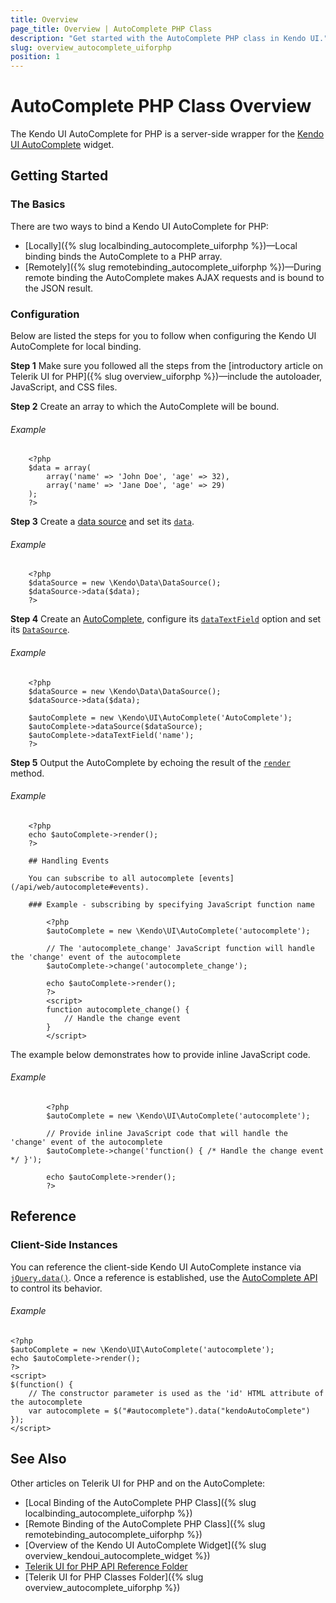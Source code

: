 ```yaml
---
title: Overview
page_title: Overview | AutoComplete PHP Class
description: "Get started with the AutoComplete PHP class in Kendo UI."
slug: overview_autocomplete_uiforphp
position: 1
---
```


# AutoComplete PHP Class Overview

The Kendo UI AutoComplete for PHP is a server-side wrapper for the [Kendo UI AutoComplete](/api/javascript/ui/autocomplete) widget.

## Getting Started

### The Basics

There are two ways to bind a Kendo UI AutoComplete for PHP:

* [Locally]({% slug localbinding_autocomplete_uiforphp %})&mdash;Local binding binds the AutoComplete to a PHP array.
* [Remotely]({% slug remotebinding_autocomplete_uiforphp %})&mdash;During remote binding the AutoComplete makes AJAX requests and is bound to the JSON result.

### Configuration

Below are listed the steps for you to follow when configuring the Kendo UI AutoComplete for local binding.

**Step 1** Make sure you followed all the steps from the [introductory article on Telerik UI for PHP]({% slug overview_uiforphp %})&mdash;include the autoloader, JavaScript, and CSS files.

**Step 2** Create an array to which the AutoComplete will be bound.

###### Example

        <?php
        $data = array(
            array('name' => 'John Doe', 'age' => 32),
            array('name' => 'Jane Doe', 'age' => 29)
        );
        ?>

**Step 3** Create a [data source](/api/php/Kendo/Data/DataSource) and set its [`data`](/api/php/Kendo/Data/DataSource#data).

###### Example

        <?php
        $dataSource = new \Kendo\Data\DataSource();
        $dataSource->data($data);
        ?>

**Step 4** Create an [AutoComplete](/api/php/Kendo/UI/AutoComplete), configure its [`dataTextField`](/api/php/Kendo/UI/AutoComplete#datatextfield) option and set its [`DataSource`](/api/php/Kendo/UI/AutoComplete#datasource).

###### Example

        <?php
        $dataSource = new \Kendo\Data\DataSource();
        $dataSource->data($data);

        $autoComplete = new \Kendo\UI\AutoComplete('AutoComplete');
        $autoComplete->dataSource($dataSource);
        $autoComplete->dataTextField('name');
        ?>

**Step 5** Output the AutoComplete by echoing the result of the [`render`](/api/php/Kendo/UI/Widget#render) method.

###### Example

        <?php
        echo $autoComplete->render();
        ?>

        ## Handling Events

        You can subscribe to all autocomplete [events](/api/web/autocomplete#events).

        ### Example - subscribing by specifying JavaScript function name

            <?php
            $autoComplete = new \Kendo\UI\AutoComplete('autocomplete');

            // The 'autocomplete_change' JavaScript function will handle the 'change' event of the autocomplete
            $autoComplete->change('autocomplete_change');

            echo $autoComplete->render();
            ?>
            <script>
            function autocomplete_change() {
                // Handle the change event
            }
            </script>

The example below demonstrates how to provide inline JavaScript code.

###### Example

            <?php
            $autoComplete = new \Kendo\UI\AutoComplete('autocomplete');

            // Provide inline JavaScript code that will handle the 'change' event of the autocomplete
            $autoComplete->change('function() { /* Handle the change event */ }');

            echo $autoComplete->render();
            ?>

<!--*-->
## Reference

### Client-Side Instances

You can reference the client-side Kendo UI AutoComplete instance via [`jQuery.data()`](http://api.jquery.com/jQuery.data/). Once a reference is established, use the [AutoComplete API](/api/javascript/ui/autocomplete#methods) to control its behavior.

###### Example

    <?php
    $autoComplete = new \Kendo\UI\AutoComplete('autocomplete');
    echo $autoComplete->render();
    ?>
    <script>
    $(function() {
        // The constructor parameter is used as the 'id' HTML attribute of the autocomplete
        var autocomplete = $("#autocomplete").data("kendoAutoComplete")
    });
    </script>

## See Also

Other articles on Telerik UI for PHP and on the AutoComplete:

* [Local Binding of the AutoComplete PHP Class]({% slug localbinding_autocomplete_uiforphp %})
* [Remote Binding of the AutoComplete PHP Class]({% slug remotebinding_autocomplete_uiforphp %})
* [Overview of the Kendo UI AutoComplete Widget]({% slug overview_kendoui_autocomplete_widget %})
* [Telerik UI for PHP API Reference Folder](/api/php/Kendo/UI/AutoComplete)
* [Telerik UI for PHP Classes Folder]({% slug overview_autocomplete_uiforphp %})
